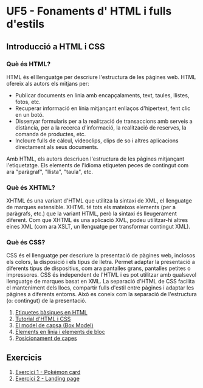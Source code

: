 # UF5 - Fonaments d' HTML i fulls d'estils

## Introducció a HTML i CSS

### Què és HTML?

HTML és el llenguatge per descriure l'estructura de les pàgines web. HTML ofereix als autors els mitjans per:

* Publicar documents en línia amb encapçalaments, text, taules, llistes, fotos, etc.
* Recuperar informació en línia mitjançant enllaços d'hipertext, fent clic en un botó.
* Dissenyar formularis per a la realització de transaccions amb serveis a distància, per a la recerca d'informació, la realització de reserves, la comanda de productes, etc.
* Incloure fulls de càlcul, videoclips, clips de so i altres aplicacions directament als seus documents.

Amb HTML, els autors descriuen l'estructura de les pàgines mitjançant l'etiquetatge. Els elements de l'idioma etiqueten peces de contingut com ara "paràgraf", "llista", "taula", etc.

### Què és XHTML?

XHTML és una variant d'HTML que utilitza la sintaxi de XML, el llenguatge de marques extensible. XHTML té tots els mateixos elements (per a paràgrafs, etc.) que la variant HTML, però la sintaxi és lleugerament diferent. Com que XHTML és una aplicació XML, podeu utilitzar-hi altres eines XML (com ara XSLT, un llenguatge per transformar contingut XML).


### Què és CSS?

CSS és el llenguatge per descriure la presentació de pàgines web, inclosos els colors, la disposició i els tipus de lletra. Permet adaptar la presentació a diferents tipus de dispositius, com ara pantalles grans, pantalles petites o impressores. CSS és independent de l'HTML i es pot utilitzar amb qualsevol llenguatge de marques basat en XML. La separació d'HTML de CSS facilita el manteniment dels llocs, compartir fulls d'estil entre pàgines i adaptar les pàgines a diferents entorns. Això es coneix com la separació de l'estructura (o: contingut) de la presentació.

1. [Etiquetes bàsiques en HTML](etiquetes-basiques-html.md)
2. [Tutorial d'HTML i CSS](intro-html-css.md)
3. [El model de capsa (Box Model)](box-model.md)
4. [Elements en línia i elements de bloc](inline-vs-block.md)
5. [Posicionament de capes](positioning.md)

## Exercicis
1. [Exercici 1 - Pokémon card](tema5/ex1-pokemon-card.md)
2. [Exercici 2 - Landing page](tema5/ex2-landing-page.md)
